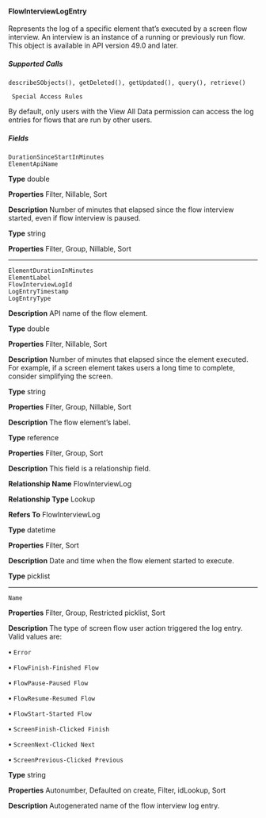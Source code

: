 #### FlowInterviewLogEntry

Represents the log of a specific element that’s executed by a screen flow interview. An interview is an instance of a running or previously
run flow. This object is available in API version 49.0 and later.

##### Supported Calls
```
describeSObjects(), getDeleted(), getUpdated(), query(), retrieve()

 Special Access Rules

```
By default, only users with the View All Data permission can access the log entries for flows that are run by other users.

##### Fields

```
DurationSinceStartInMinutes
ElementApiName

```

**Type**
double

**Properties**
Filter, Nillable, Sort

**Description**
Number of minutes that elapsed since the flow interview started, even if flow interview is
paused.

**Type**
string

**Properties**
Filter, Group, Nillable, Sort


-----

```
ElementDurationInMinutes
ElementLabel
FlowInterviewLogId
LogEntryTimestamp
LogEntryType

```

**Description**
API name of the flow element.

**Type**
double

**Properties**
Filter, Nillable, Sort

**Description**
Number of minutes that elapsed since the element executed. For example, if a screen element
takes users a long time to complete, consider simplifying the screen.

**Type**
string

**Properties**
Filter, Group, Nillable, Sort

**Description**
The flow element’s label.

**Type**
reference

**Properties**
Filter, Group, Sort

**Description**
This field is a relationship field.

**Relationship Name**
FlowInterviewLog

**Relationship Type**
Lookup

**Refers To**
FlowInterviewLog

**Type**
datetime

**Properties**
Filter, Sort

**Description**
Date and time when the flow element started to execute.

**Type**
picklist


-----

```
Name

```

**Properties**
Filter, Group, Restricted picklist, Sort

**Description**
The type of screen flow user action triggered the log entry. Valid values are:

**•** `Error`

**•** `FlowFinish-Finished Flow`

**•** `FlowPause-Paused Flow`

**•** `FlowResume-Resumed Flow`

**•** `FlowStart-Started Flow`

**•** `ScreenFinish-Clicked Finish`

**•** `ScreenNext-Clicked Next`

**•** `ScreenPrevious-Clicked Previous`

**Type**
string

**Properties**
Autonumber, Defaulted on create, Filter, idLookup, Sort

**Description**
Autogenerated name of the flow interview log entry.

